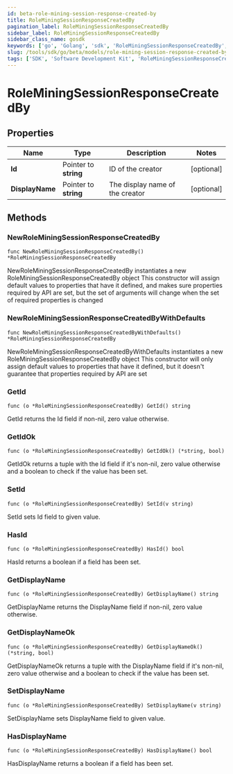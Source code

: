 ```yaml
---
id: beta-role-mining-session-response-created-by
title: RoleMiningSessionResponseCreatedBy
pagination_label: RoleMiningSessionResponseCreatedBy
sidebar_label: RoleMiningSessionResponseCreatedBy
sidebar_class_name: gosdk
keywords: ['go', 'Golang', 'sdk', 'RoleMiningSessionResponseCreatedBy', 'BetaRoleMiningSessionResponseCreatedBy'] 
slug: /tools/sdk/go/beta/models/role-mining-session-response-created-by
tags: ['SDK', 'Software Development Kit', 'RoleMiningSessionResponseCreatedBy', 'BetaRoleMiningSessionResponseCreatedBy']
---
```


# RoleMiningSessionResponseCreatedBy

## Properties

Name | Type | Description | Notes
------------ | ------------- | ------------- | -------------
**Id** | Pointer to **string** | ID of the creator | [optional] 
**DisplayName** | Pointer to **string** | The display name of the creator | [optional] 

## Methods

### NewRoleMiningSessionResponseCreatedBy

`func NewRoleMiningSessionResponseCreatedBy() *RoleMiningSessionResponseCreatedBy`

NewRoleMiningSessionResponseCreatedBy instantiates a new RoleMiningSessionResponseCreatedBy object
This constructor will assign default values to properties that have it defined,
and makes sure properties required by API are set, but the set of arguments
will change when the set of required properties is changed

### NewRoleMiningSessionResponseCreatedByWithDefaults

`func NewRoleMiningSessionResponseCreatedByWithDefaults() *RoleMiningSessionResponseCreatedBy`

NewRoleMiningSessionResponseCreatedByWithDefaults instantiates a new RoleMiningSessionResponseCreatedBy object
This constructor will only assign default values to properties that have it defined,
but it doesn't guarantee that properties required by API are set

### GetId

`func (o *RoleMiningSessionResponseCreatedBy) GetId() string`

GetId returns the Id field if non-nil, zero value otherwise.

### GetIdOk

`func (o *RoleMiningSessionResponseCreatedBy) GetIdOk() (*string, bool)`

GetIdOk returns a tuple with the Id field if it's non-nil, zero value otherwise
and a boolean to check if the value has been set.

### SetId

`func (o *RoleMiningSessionResponseCreatedBy) SetId(v string)`

SetId sets Id field to given value.

### HasId

`func (o *RoleMiningSessionResponseCreatedBy) HasId() bool`

HasId returns a boolean if a field has been set.

### GetDisplayName

`func (o *RoleMiningSessionResponseCreatedBy) GetDisplayName() string`

GetDisplayName returns the DisplayName field if non-nil, zero value otherwise.

### GetDisplayNameOk

`func (o *RoleMiningSessionResponseCreatedBy) GetDisplayNameOk() (*string, bool)`

GetDisplayNameOk returns a tuple with the DisplayName field if it's non-nil, zero value otherwise
and a boolean to check if the value has been set.

### SetDisplayName

`func (o *RoleMiningSessionResponseCreatedBy) SetDisplayName(v string)`

SetDisplayName sets DisplayName field to given value.

### HasDisplayName

`func (o *RoleMiningSessionResponseCreatedBy) HasDisplayName() bool`

HasDisplayName returns a boolean if a field has been set.


